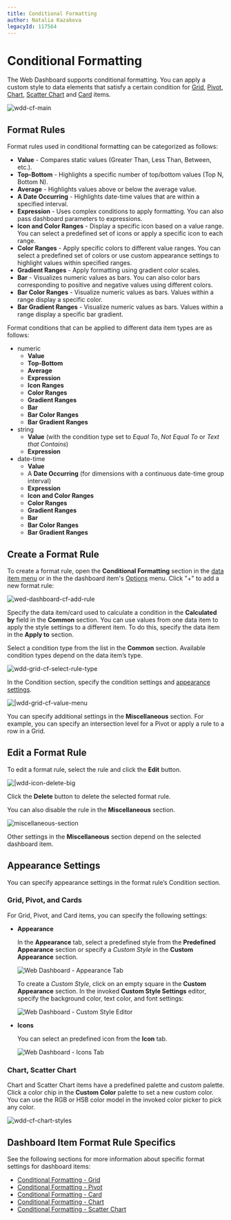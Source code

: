 ```yaml
---
title: Conditional Formatting
author: Natalia Kazakova
legacyId: 117564
---
```

# Conditional Formatting
The Web Dashboard supports conditional formatting. You can apply a custom style to data elements that satisfy a certain condition for [Grid](../dashboard-item-settings/grid.md), [Pivot](../dashboard-item-settings/pivot.md), [Chart](../dashboard-item-settings/chart.md), [Scatter Chart](../dashboard-item-settings/scatter-chart.md) and [Card](../dashboard-item-settings/cards.md) items.

![wdd-cf-main](../../../images/img126130.png)

## Format Rules

Format rules used in conditional formatting can be categorized as follows:
* **Value** - Compares static values (Greater Than, Less Than, Between, etc.).
* **Top-Bottom** - Highlights a specific number of top/bottom values (Top N, Bottom N).
* **Average** - Highlights values above or below the average value.
* **A Date Occurring** - Highlights date-time values that are within a specified interval.
* **Expression** - Uses complex conditions to apply formatting. You can also pass dashboard parameters to expressions.
* **Icon and Color Ranges** - Display a specific icon based on a value range. You can select a predefined set of icons or apply a specific icon to each range.
* **Color Ranges** - Apply specific colors to different value ranges. You can select a predefined set of colors or use custom appearance settings to highlight values within specified ranges.
* **Gradient Ranges** - Apply formatting using gradient color scales.
* **Bar** - Visualizes numeric values as bars. You can also color bars corresponding to positive and negative values using different colors.
* **Bar Color Ranges** - Visualize numeric values as bars. Values within a range display a specific color.
* **Bar Gradient Ranges** - Visualize numeric values as bars. Values within a range display a specific bar gradient.

Format conditions that can be applied to different data item types are as follows:
* numeric 
	* **Value**
	* **Top-Bottom**
	* **Average**
	* **Expression** 
	* **Icon Ranges**
	* **Color Ranges**
	* **Gradient Ranges**
	* **Bar** 
	* **Bar Color Ranges** 
	* **Bar Gradient Ranges** 
* string 
	* **Value** (with the condition type set to _Equal To_, _Not Equal To_ or _Text that Contains_)
	* **Expression**
* date-time 
	* **Value**
	* A **Date Occurring** (for dimensions with a continuous date-time group interval)
	* **Expression**
	* **Icon and Color Ranges**
	* **Color Ranges**
	* **Gradient Ranges**
	* **Bar** 
	* **Bar Color Ranges** 
	* **Bar Gradient Ranges** 

## Create a Format Rule

To create a format rule, open the **Conditional Formatting** section in the [data item menu](../ui-elements/data-item-menu.md) or in the the dashboard item's [Options](../ui-elements/dashboard-item-menu.md) menu. Click "+" to add a new format rule:
	
![wed-dashboard-cf-add-rule](../../../images/wed-dashboard-cf-add-rule.png)

Specify the data item/card used to calculate a condition in the **Calculated by** field in the **Common** section. You can use values from one data item to apply the style settings to a different item. To do this, specify the data item in the **Apply to** section.

Select a condition type from the list in the **Common** section. Available condition types depend on the data item’s type.
	
![wdd-grid-cf-select-rule-type](../../../images/img126024.png)

In the Condition section, specify the condition settings and [appearance settings](#appearance-settings).
	
![|wdd-grid-cf-value-menu](../../../images/img126023.png)
	
You can specify additional settings in the **Miscellaneous** section. For example, you can specify an intersection level for a Pivot or apply a rule to a row in a Grid.

## Edit a Format Rule

To edit a format rule, select the rule and click the **Edit** button.

![|wdd-icon-delete-big](../../../images/wdd-grid-cf-edit-rule126025.png)

Click the **Delete** button to delete the selected format rule.

You can also disable the rule in the **Miscellaneous** section.

![miscellaneous-section](../../../images/web-conditional-formatting-edit-rule-miscellaneous-section.png)

Other settings in the **Miscellaneous** section depend on the selected dashboard item.

## Appearance Settings

You can specify appearance settings in the format rule’s Condition section.

### Grid, Pivot, and Cards

For Grid, Pivot, and Card items, you can specify the following settings:

* **Appearance**

	In the **Appearance** tab, select a predefined style from the **Predefined Appearance** section or specify a *Custom Style* in the **Custom Appearance** section.
    
    ![Web Dashboard - Appearance Tab](../../../images/wdd-cf-appearance-gallery126044.png)

	To create a *Custom Style*, click on an empty square in the **Custom Appearance** section. In the invoked **Custom Style Settings** editor, specify the background color, text color, and font settings:

	![Web Dashboard -  Custom Style Editor](../../../images/web-dashboard-cf-custom-style.png)


* **Icons**

	You can select an predefined icon from the **Icon** tab.

	![Web Dashboard - Icons Tab](../../../images/wdd-cf-icons-gallery126045.png)

### Chart, Scatter Chart

Chart and Scatter Chart items have a predefined palette and custom palette. Click a color chip in the **Custom Color** palette to set a new custom color. You can use the RGB or HSB color model in the invoked color picker to pick any color.

![wdd-cf-chart-styles](../../../images/wdd-cf-chart-styles.png)

## Dashboard Item Format Rule Specifics

See the following sections for more information about specific format settings for dashboard items:

* [Conditional Formatting - Grid](../dashboard-item-settings/grid/conditional-formatting.md)
* [Conditional Formatting - Pivot](../dashboard-item-settings/pivot/conditional-formatting.md)
* [Conditional Formatting - Card](../dashboard-item-settings/cards/conditional-formatting.md)
* [Conditional Formatting - Chart](../dashboard-item-settings/chart/conditional-formatting.md)
* [Conditional Formatting - Scatter Chart](../dashboard-item-settings/scatter-chart/conditional-formatting.md) 
